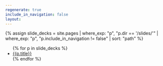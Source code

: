 ```yaml
---
regenerate: true
include_in_navigation: false
layout:
---
```

{% assign slide_decks = site.pages
   | where_exp: "p", "p.dir == '/slides/'"
   | where_exp: "p", "p.include_in_navigation != false"
  | sort: "path"
%}
<ul class="navigation">
  {% for p in slide_decks %}
  <li>
      <a href="{{ p.url | relative_url }}">{{p.title}}</a>
  </li>
  {% endfor %}
</ul>
